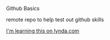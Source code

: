 Github Basics

remote repo to help test out github skills

[I'm learning this on lynda.com](lynda.com)
